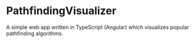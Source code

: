 # PathfindingVisualizer

A simple web app written in TypeScript (Angular) which visualizes popular pathfinding algorithms.
